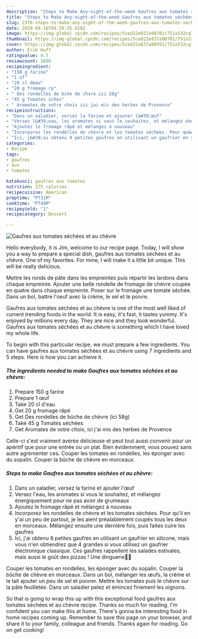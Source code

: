 ```yaml
---
description: "Steps to Make Any-night-of-the-week Gaufres aux tomates séchées et au chèvre"
title: "Steps to Make Any-night-of-the-week Gaufres aux tomates séchées et au chèvre"
slug: 2378-steps-to-make-any-night-of-the-week-gaufres-aux-tomates-sechees-et-au-chevre
date: 2020-08-16T04:39:35.618Z
image: https://img-global.cpcdn.com/recipes/5ced22e837a90701/751x532cq70/gaufres-aux-tomates-sechees-et-au-chevre-photo-principale-de-la-recette.jpg
thumbnail: https://img-global.cpcdn.com/recipes/5ced22e837a90701/751x532cq70/gaufres-aux-tomates-sechees-et-au-chevre-photo-principale-de-la-recette.jpg
cover: https://img-global.cpcdn.com/recipes/5ced22e837a90701/751x532cq70/gaufres-aux-tomates-sechees-et-au-chevre-photo-principale-de-la-recette.jpg
author: Erik Huff
ratingvalue: 4.7
reviewcount: 1699
recipeingredient:
- "150 g farine"
- "1 uf"
- "20 cl deau"
- "20 g fromage rp"
- " Des rondelles de bche de chvre ici 58g"
- "45 g Tomates sches"
- " Aromates de votre choix ici jai mis des herbes de Provence"
recipeinstructions:
- "Dans un saladier, versez la farine et ajouter l&#39;œuf"
- "Versez l&#39;eau, les aromates si vous le souhaitez, et mélangez énergiquement pour ne pas avoir de grumeaux"
- "Ajoutez le fromage râpé et mélangez à nouveau"
- "Incorporez les rondelles de chèvre et les tomates séchées. Pour qu&#39;il en y&#39;ai un peu de partout, je les aient préalablement coupés tous les deux en morceaux. Mélangez ensuite une dernière fois, puis faites cuire les gaufres"
- "Ici, j&#39;ai obtenu 8 petites gaufres en utilisant un gaufrier en silicone, mais vous n&#39;en obtiendrez que 4 grandes si vous utilisez un gaufrier électronique classique. Ces gaufres rappellent les salades estivales, mais aussi le goût des pizzas ! Une dinguerie🤗😍"
categories:
- Recipe
tags:
- gaufres
- aux
- tomates

katakunci: gaufres aux tomates 
nutrition: 275 calories
recipecuisine: American
preptime: "PT31M"
cooktime: "PT44M"
recipeyield: "1"
recipecategory: Dessert

---
```



![Gaufres aux tomates séchées et au chèvre](https://img-global.cpcdn.com/recipes/5ced22e837a90701/751x532cq70/gaufres-aux-tomates-sechees-et-au-chevre-photo-principale-de-la-recette.jpg)

Hello everybody, it is Jim, welcome to our recipe page. Today, I will show you a way to prepare a special dish, gaufres aux tomates séchées et au chèvre. One of my favorites. For mine, I will make it a little bit unique. This will be really delicious.

Mettre les ronds de pâte dans les empreintes puis répartir les lardons dans chaque empreinte. Ajouter une belle rondelle de fromage de chèvre coupée en quatre dans chaque empreinte. Poser sur le fromage une tomate séchée. Dans un bol, battre l&#39;oeuf avec la crème, le sel et le poivre.

Gaufres aux tomates séchées et au chèvre is one of the most well liked of current trending foods in the world. It is easy, it's fast, it tastes yummy. It's enjoyed by millions every day. They are nice and they look wonderful. Gaufres aux tomates séchées et au chèvre is something which I have loved my whole life.


To begin with this particular recipe, we must prepare a few ingredients. You can have gaufres aux tomates séchées et au chèvre using 7 ingredients and 5 steps. Here is how you can achieve it.

<!--inarticleads1-->

##### The ingredients needed to make Gaufres aux tomates séchées et au chèvre:

1. Prepare 150 g farine
1. Prepare 1 œuf
1. Take 20 cl d&#39;eau
1. Get 20 g fromage râpé
1. Get  Des rondelles de bûche de chèvre (ici 58g)
1. Take 45 g Tomates séchées
1. Get  Aromates de votre choix, ici j&#39;ai mis des herbes de Provence


Celle-ci s&#39;est vraiment avérée délicieuse et peut tout aussi convenir pour un apéritif que pour une entrée ou un plat. Bien évidemment, vous pouvez sans autre agrémenter ces. Couper les tomates en rondelles, les éponger avec du sopalin. Couper la bûche de chèvre en morceaux. 

<!--inarticleads2-->

##### Steps to make Gaufres aux tomates séchées et au chèvre:

1. Dans un saladier, versez la farine et ajouter l&#39;œuf
1. Versez l&#39;eau, les aromates si vous le souhaitez, et mélangez énergiquement pour ne pas avoir de grumeaux
1. Ajoutez le fromage râpé et mélangez à nouveau
1. Incorporez les rondelles de chèvre et les tomates séchées. Pour qu&#39;il en y&#39;ai un peu de partout, je les aient préalablement coupés tous les deux en morceaux. Mélangez ensuite une dernière fois, puis faites cuire les gaufres
1. Ici, j&#39;ai obtenu 8 petites gaufres en utilisant un gaufrier en silicone, mais vous n&#39;en obtiendrez que 4 grandes si vous utilisez un gaufrier électronique classique. Ces gaufres rappellent les salades estivales, mais aussi le goût des pizzas ! Une dinguerie🤗😍


Couper les tomates en rondelles, les éponger avec du sopalin. Couper la bûche de chèvre en morceaux. Dans un bol, mélanger les œufs, la crème et le lait ajouter un peu de sel et poivrer. Mettre les tomates puis le chèvre sur la pâte feuilletée. Dans un saladier pelez et émincez finement les oignons. 

So that is going to wrap this up with this exceptional food gaufres aux tomates séchées et au chèvre recipe. Thanks so much for reading. I'm confident you can make this at home. There's gonna be interesting food in home recipes coming up. Remember to save this page on your browser, and share it to your family, colleague and friends. Thanks again for reading. Go on get cooking!
